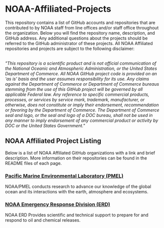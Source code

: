 # NOAA-Affiliated-Projects

This repository contains a list of GitHub accounts and repositories that are contributed to by NOAA staff from line offices and/or staff office throughout the organization. Below you will find the repository name, description, and GitHub address. Any additional questions about the projects should be referred to the GitHub administrator of these projects.  All NOAA Affiliated repositories and projects are subject to the following disclaimer: <br><br>

*"This repository is a scientific product and is not official communication of the National Oceanic and Atmospheric Administration, or the United States Department of Commerce. All NOAA GitHub project code is provided on an 'as is' basis and the user assumes responsibility for its use. Any claims against the Department of Commerce or Department of Commerce bureaus stemming from the use of this GitHub project will be governed by all applicable Federal law. Any reference to specific commercial products, processes, or services by service mark, trademark, manufacturer, or otherwise, does not constitute or imply their endorsement, recommendation or favoring by the Department of Commerce. The Department of Commerce seal and logo, or the seal and logo of a DOC bureau, shall not be used in any manner to imply endorsement of any commercial product or activity by DOC or the United States Government."*


## NOAA Affiliated Project Listing

Below is a list of NOAA Affiliated GitHub organizations with a link and brief description. More information on their repositories can be found in the README files of each page.

### [Pacific Marine Environmental Laboratory (PMEL)](https://github.com/NOAA-PMEL)

NOAA/PMEL conducts research to advance our knowledge of the global ocean and its interactions with the earth, atmosphere and ecosystems.<br>
	
### [NOAA Emergency Response Division (ERD)](https://github.com/NOAA-ORR-ERD)

NOAA ERD Provides scientific and technical support to prepare for and respond to oil and chemical releases.
